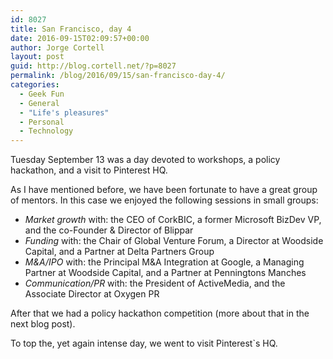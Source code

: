 ```yaml
---
id: 8027
title: San Francisco, day 4
date: 2016-09-15T02:09:57+00:00
author: Jorge Cortell
layout: post
guid: http://blog.cortell.net/?p=8027
permalink: /blog/2016/09/15/san-francisco-day-4/
categories:
  - Geek Fun
  - General
  - "Life's pleasures"
  - Personal
  - Technology
---
```

Tuesday September 13 was a day devoted to workshops, a policy hackathon, and a visit to Pinterest HQ.

As I have mentioned before, we have been fortunate to have a great group of mentors. In this case we enjoyed the following sessions in small groups:

  * _Market growth_ with: the CEO of CorkBIC, a former Microsoft BizDev VP, and the co-Founder & Director of Blippar
  * _Funding_ with: the Chair of Global Venture Forum, a Director at Woodside Capital, and a Partner at Delta Partners Group
  * _M&A/IPO_ with: the Principal M&A Integration at Google, a Managing Partner at Woodside Capital, and a Partner at Penningtons Manches
  * _Communication/PR_ with: the President of ActiveMedia, and the Associate Director at Oxygen PR

After that we had a policy hackathon competition (more about that in the next blog post).

To top the, yet again intense day, we went to visit Pinterest`s HQ.